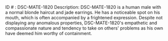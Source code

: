 ID # : DSC-MATE-1820
Description: DSC-MATE-1820 is a human male with a normal blonde haircut and jade earrings. He has a noticeable spot on his mouth, which is often accompanied by a frightened expression. Despite not displaying any anomalous properties, DSC-MATE-1820's empathetic and compassionate nature and tendency to take on others' problems as his own have deemed him worthy of containment.